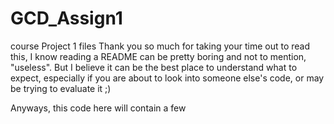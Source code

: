 # GCD_Assign1
course Project 1 files
Thank you so much for taking your time out to read this, I know reading a README can be pretty boring and not to 
mention, "useless". But I believe it can be the best place to understand what to expect, especially if you are about to look 
into someone else's code, or may be trying to evaluate it ;)

Anyways, this code here will contain a few 
